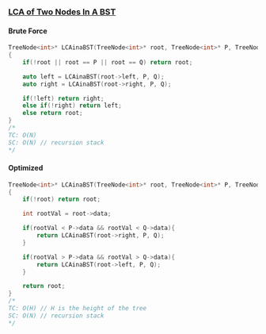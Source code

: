 ### [LCA of Two Nodes In A BST](https://www.codingninjas.com/studio/problems/lca-of-two-nodes-in-a-bst_8230778?challengeSlug=striver-sde-challenge)

#### Brute Force
```cpp
TreeNode<int>* LCAinaBST(TreeNode<int>* root, TreeNode<int>* P, TreeNode<int>* Q)
{
    if(!root || root == P || root == Q) return root;

    auto left = LCAinaBST(root->left, P, Q);
    auto right = LCAinaBST(root->right, P, Q);

    if(!left) return right;
    else if(!right) return left;
    else return root;
}
/*
TC: O(N)
SC: O(N) // recursion stack
*/
```

#### Optimized
```cpp
TreeNode<int>* LCAinaBST(TreeNode<int>* root, TreeNode<int>* P, TreeNode<int>* Q)
{
    if(!root) return root;

    int rootVal = root->data;

    if(rootVal < P->data && rootVal < Q->data){
        return LCAinaBST(root->right, P, Q);
    }

    if(rootVal > P->data && rootVal > Q->data){
        return LCAinaBST(root->left, P, Q);
    }

    return root;
}
/*
TC: O(H) // H is the height of the tree
SC: O(N) // recursion stack
*/
```